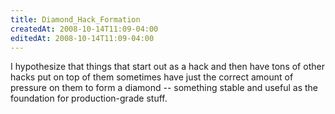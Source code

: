 ```yaml
---
title: Diamond_Hack_Formation
createdAt: 2008-10-14T11:09-04:00
editedAt: 2008-10-14T11:09-04:00
---
```


I hypothesize that things that start out as a hack and then have tons of other hacks put on top of them sometimes have just the correct amount of pressure on them to form a diamond -- something stable and useful as the foundation for production-grade stuff.

